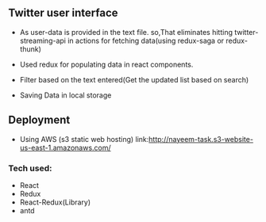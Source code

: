 
## Twitter user interface

- As user-data is provided in the text file. so,That eliminates hitting twitter-streaming-api in actions for fetching data(using     redux-saga or redux-thunk)

- Used redux for populating data in react components.
- Filter based on the text entered(Get the updated list based on search)
- Saving Data in local storage

## Deployment
- Using AWS (s3 static web hosting)
link:http://nayeem-task.s3-website-us-east-1.amazonaws.com/


### Tech used:
- React
- Redux
- React-Redux(Library)
- antd

